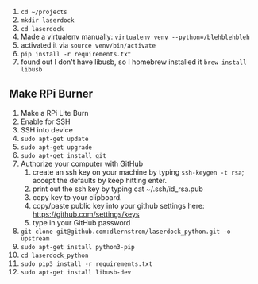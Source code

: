 1. `cd ~/projects`
2. `mkdir laserdock`
3. `cd laserdock`
4. Made a virtualenv manually: `virtualenv venv --python=/blehblehbleh`
5. activated it via `source venv/bin/activate`
6. `pip install -r requirements.txt`
7. found out I don't have libusb, so I homebrew installed it `brew install libusb`


## Make RPi Burner
1. Make a RPi Lite Burn
2. Enable for SSH
3. SSH into device
4. `sudo apt-get update`
5. `sudo apt-get upgrade`
6. `sudo apt-get install git`
7. Authorize your computer with GitHub
    1. create an ssh key on your machine by typing `ssh-keygen -t rsa`; accept the defaults by keep hitting enter.
    2. print out the ssh key by typing cat ~/.ssh/id_rsa.pub
    3. copy key to your clipboard.
    4. copy/paste public key into your github settings here: https://github.com/settings/keys
    5. type in your GitHub password
7. `git clone git@github.com:dlernstrom/laserdock_python.git -o upstream`
8. `sudo apt-get install python3-pip`
9. `cd laserdock_python`
10. `sudo pip3 install -r requirements.txt`
11. `sudo apt-get install libusb-dev`
